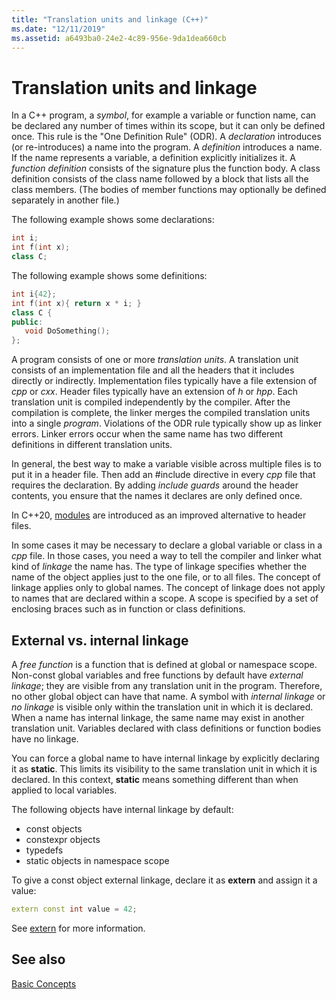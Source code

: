 ```yaml
---
title: "Translation units and linkage (C++)"
ms.date: "12/11/2019"
ms.assetid: a6493ba0-24e2-4c89-956e-9da1dea660cb
---
```

# Translation units and linkage

In a C++ program, a *symbol*, for example a variable or function name, can be declared any number of times within its scope, but it can only be defined once. This rule is the "One Definition Rule" (ODR). A *declaration* introduces (or re-introduces) a name into the program. A *definition* introduces a name. If the name represents a variable, a definition explicitly initializes it. A *function definition* consists of the signature plus the function body. A class definition consists of the class name followed by a block that lists all the class members. (The bodies of member functions may optionally be defined separately in another file.)

The following example shows some declarations:

```cpp
int i;
int f(int x);
class C;
```

The following example shows some definitions:

```cpp
int i{42};
int f(int x){ return x * i; }
class C {
public:
   void DoSomething();
};
```

A program consists of one or more *translation units*. A translation unit consists of an implementation file and all the headers that it includes directly or indirectly. Implementation files typically have a file extension of *cpp* or *cxx*. Header files typically have an extension of *h* or *hpp*. Each translation unit is compiled independently by the compiler. After the compilation is complete, the linker merges the compiled translation units into a single *program*. Violations of the ODR rule typically show up as linker errors. Linker errors occur when the same name has two different definitions in different translation units.

In general, the best way to make a variable visible across multiple files is to put it in a header file. Then add an #include directive in every *cpp* file that requires the declaration. By adding *include guards* around the header contents, you ensure that the names it declares are only defined once.

In C++20, [modules](modules-cpp.md) are introduced as an improved alternative to header files.

In some cases it may be necessary to declare a global variable or class in a *cpp* file. In those cases, you need a way to tell the compiler and linker what kind of *linkage* the name has. The type of linkage specifies whether the name of the object applies just to the one file, or to all files. The concept of linkage applies only to global names. The concept of linkage does not apply to names that are declared within a scope. A scope is specified by a set of enclosing braces such as in function or class definitions.

## External vs. internal linkage

A *free function* is a function that is defined at global or namespace scope. Non-const global variables and free functions by default have *external linkage*; they are visible from any translation unit in the program. Therefore, no other global object can have that name. A symbol with *internal linkage* or *no linkage* is visible only within the translation unit in which it is declared. When a name has internal linkage, the same name may exist in another translation unit. Variables declared with class definitions or function bodies have no linkage.

You can force a global name to have internal linkage by explicitly declaring it as **static**. This limits its visibility to the same translation unit in which it is declared. In this context, **static** means something different than when applied to local variables.

The following objects have internal linkage by default:

- const objects
- constexpr objects
- typedefs
- static objects in namespace scope

To give a const object external linkage, declare it as **extern** and assign it a value:

```cpp
extern const int value = 42;
```

See [extern](extern-cpp.md) for more information.

## See also

[Basic Concepts](../cpp/basic-concepts-cpp.md)
